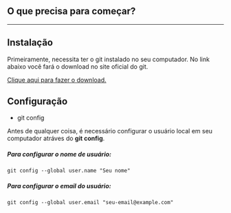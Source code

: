 ## O que precisa para começar?
<hr>

## Instalação
<p>Primeiramente, necessita ter o git instalado no seu computador. No link abaixo você fará o download no site oficial do git.</p>

<p><a href="https://git-scm.com/downloads" target="blank" title="Dowload do Git">Clique aqui para fazer o download.</a></p>

## Configuração

<ul>
    <li>git config</li>
</ul>

<p>Antes de qualquer coisa, é necessário configurar o usuário local em seu computador atráves do <b>git config</b>.</p>

<h5>Para configurar o nome de usuário:</h5>

```
git config --global user.name "Seu nome"
```

<h5>Para configurar o email do usuário:</h5>

```
git config --global user.email "seu-email@example.com"
```

